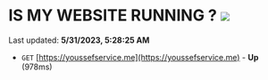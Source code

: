 # IS MY WEBSITE RUNNING ? [![](https://img.shields.io/static/v1?label=Sponsor&message=%E2%9D%A4&logo=GitHub&color=%23fe8e86)](https://github.com/sponsors/<username>)

Last updated: **5/31/2023, 5:28:25 AM**

- `GET` [https://youssefservice.me](https://youssefservice.me) - **Up** (978ms)
